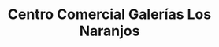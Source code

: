 ---
title: "Centro Comercial Galerías Los Naranjos"
url: /caracas/centro-comercial-galerias-los-naranjos/
shop: Einkaufszentrum
---